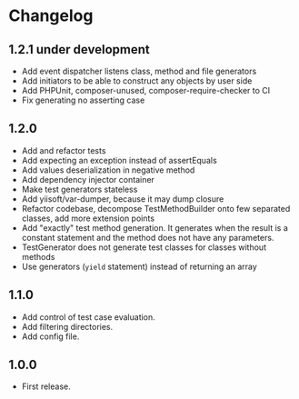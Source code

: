 # Changelog

## 1.2.1 under development

- Add event dispatcher listens class, method and file generators 
- Add initiators to be able to construct any objects by user side
- Add PHPUnit, composer-unused, composer-require-checker to CI
- Fix generating no asserting case

## 1.2.0

- Add and refactor tests
- Add expecting an exception instead of assertEquals
- Add values deserialization in negative method
- Add dependency injector container
- Make test generators stateless
- Add yiisoft/var-dumper, because it may dump closure
- Refactor codebase, decompose TestMethodBuilder onto few separated classes, add more extension points
- Add "exactly" test method generation. It generates when the result is a constant statement and the method does not have any parameters. 
- TestGenerator does not generate test classes for classes without methods 
- Use generators (`yield` statement) instead of returning an array 

## 1.1.0

- Add control of test case evaluation.
- Add filtering directories.
- Add config file.

## 1.0.0

- First release.
